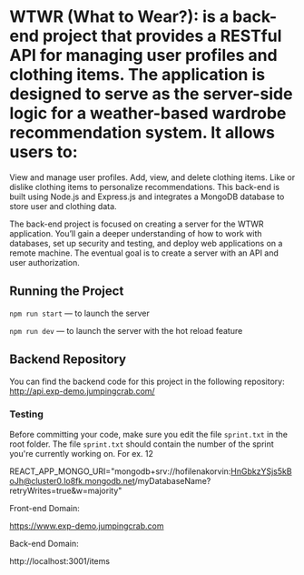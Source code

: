 # WTWR (What to Wear?): is a back-end project that provides a RESTful API for managing user profiles and clothing items. The application is designed to serve as the server-side logic for a weather-based wardrobe recommendation system. It allows users to:

View and manage user profiles.
Add, view, and delete clothing items.
Like or dislike clothing items to personalize recommendations.
This back-end is built using Node.js and Express.js and integrates a MongoDB database to store user and clothing data.

The back-end project is focused on creating a server for the WTWR application. You’ll gain a deeper understanding of how to work with databases, set up security and testing, and deploy web applications on a remote machine. The eventual goal is to create a server with an API and user authorization.

## Running the Project

`npm run start` — to launch the server

`npm run dev` — to launch the server with the hot reload feature

## Backend Repository

You can find the backend code for this project in the following repository: http://api.exp-demo.jumpingcrab.com/

### Testing

Before committing your code, make sure you edit the file `sprint.txt` in the root folder. The file `sprint.txt` should contain the number of the sprint you're currently working on. For ex. 12

REACT_APP_MONGO_URI="mongodb+srv://hofilenakorvin:HnGbkzYSjs5kBoJh@cluster0.lo8fk.mongodb.net/myDatabaseName?retryWrites=true&w=majority"

Front-end Domain:

https://www.exp-demo.jumpingcrab.com

Back-end Domain:

http://localhost:3001/items
